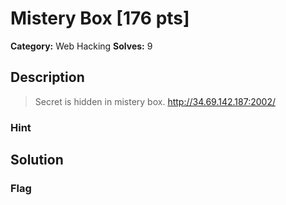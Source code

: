 # Mistery Box [176 pts]

**Category:** Web Hacking
**Solves:** 9

## Description
>Secret is hidden in mistery box. 
>http://34.69.142.187:2002/

### Hint

## Solution

### Flag

